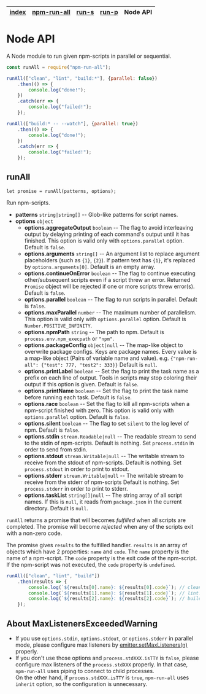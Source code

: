 | [index](../README.md) | [npm-run-all](npm-run-all.md) | [run-s](run-s.md) | [run-p](run-p.md) | Node API |
|-----------------------|-------------------------------|-------------------|-------------------|----------|

# Node API

A Node module to run given npm-scripts in parallel or sequential.

```js
const runAll = require("npm-run-all");

runAll(["clean", "lint", "build:*"], {parallel: false})
    .then(() => {
        console.log("done!");
    })
    .catch(err => {
        console.log("failed!");
    });

runAll(["build:* -- --watch"], {parallel: true})
    .then(() => {
        console.log("done!");
    })
    .catch(err => {
        console.log("failed!");
    });
```

## runAll

```
let promise = runAll(patterns, options);
```

Run npm-scripts.

- **patterns** `string|string[]` -- Glob-like patterns for script names.
- **options** `object`
  - **options.aggregateOutput** `boolean` --
    The flag to avoid interleaving output by delaying printing of each command's output until it has finished.
    This option is valid only with `options.parallel` option.
    Default is `false`.
  - **options.arguments** `string[]` --
    An argument list to replace argument placeholders (such as `{1}`, `{2}`). If pattern text has `{1}`, it's replaced by `options.arguments[0]`.
    Default is an empty array.
  - **options.continueOnError** `boolean` --
    The flag to continue executing other/subsequent scripts even if a script threw an error.
    Returned `Promise` object will be rejected if one or more scripts threw error(s).
    Default is `false`.
  - **options.parallel** `boolean` --
    The flag to run scripts in parallel.
    Default is `false`.
  - **options.maxParallel** `number` --
    The maximum number of parallelism.
    This option is valid only with `options.parallel` option.
    Default is `Number.POSITIVE_INFINITY`.
  - **options.npmPath** `string` --
    The path to npm.
    Default is `process.env.npm_execpath` or `"npm"`.
  - **options.packageConfig** `object|null` --
    The map-like object to overwrite package configs.
    Keys are package names.
    Every value is a map-like object (Pairs of variable name and value).
    e.g. `{"npm-run-all": {"test": 777, "test2": 333}}`
    Default is `null`.
  - **options.printLabel** `boolean` --
    Set the flag to print the task name as a prefix on each line of output.
    Tools in scripts may stop coloring their output if this option is given.
    Default is `false`.
  - **options.printName** `boolean` --
    Set the flag to print the task name before running each task.
    Default is `false`.
  - **options.race** `boolean` --
    Set the flag to kill all npm-scripts when a npm-script finished with zero.
    This option is valid only with `options.parallel` option.
    Default is `false`.
  - **options.silent** `boolean` --
    The flag to set `silent` to the log level of npm.
    Default is `false`.
  - **options.stdin** `stream.Readable|null` --
    The readable stream to send to the stdin of npm-scripts.
    Default is nothing.
    Set `process.stdin` in order to send from stdin.
  - **options.stdout** `stream.Writable|null` --
    The writable stream to receive from the stdout of npm-scripts.
    Default is nothing.
    Set `process.stdout` in order to print to stdout.
  - **options.stderr** `stream.Writable|null` --
    The writable stream to receive from the stderr of npm-scripts
    Default is nothing.
    Set `process.stderr` in order to print to stderr.
  - **options.taskList** `string[]|null` --
    The string array of all script names.
    If this is `null`, it reads from `package.json` in the current directory.
    Default is `null`.

`runAll` returns a promise that will becomes *fulfilled* when all scripts are completed.
The promise will become *rejected* when any of the scripts exit with a non-zero code.

The promise gives `results` to the fulfilled handler.
`results` is an array of objects which have 2 properties: `name` and `code`.
The `name` property is the name of a npm-script.
The `code` property is the exit code of the npm-script. If the npm-script was not executed, the `code` property is `undefined`.

```js
runAll(["clean", "lint", "build"])
    .then(results => {
        console.log(`${results[0].name}: ${results[0].code}`); // clean: 0
        console.log(`${results[1].name}: ${results[1].code}`); // lint: 0
        console.log(`${results[2].name}: ${results[2].code}`); // build: 0
    });
```

## About MaxListenersExceededWarning

- If you use `options.stdin`, `options.stdout`, or `options.stderr` in parallel mode, please configure max listeners by [emitter.setMaxListeners(n)](https://nodejs.org/api/events.html#events_emitter_setmaxlisteners_n) properly.
- If you don't use those options and `process.stdXXX.isTTY` is `false`, please configure max listeners of the `process.stdXXX` properly. In that case, `npm-run-all` uses piping to connect to child processes.<br>
  On the other hand, if `process.stdXXX.isTTY` is `true`, `npm-run-all` uses `inherit` option, so the configuration is unnecessary.
